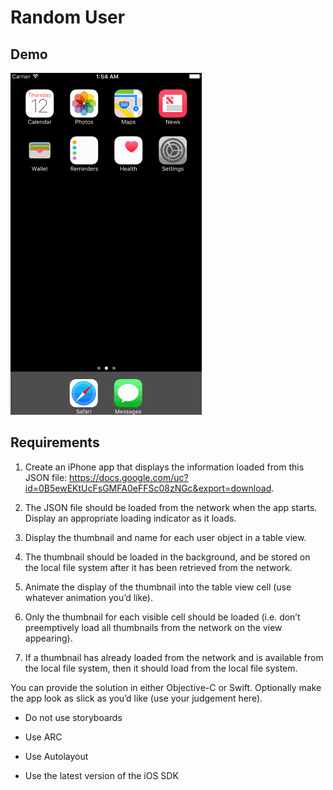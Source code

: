 # Random User

## Demo 

![demo](https://github.com/ayunav/RandomUser/blob/master/RandomUserAppDemo.gif)


## Requirements 

1. Create an iPhone app that displays the information loaded from this JSON file: https://docs.google.com/uc?id=0B5ewEKtUcFsGMFA0eFFSc08zNGc&export=download. 

2. The JSON file should be loaded from the network when the app starts. Display an appropriate loading indicator as it loads. 

3. Display the thumbnail and name for each user object in a table view. 

4. The thumbnail should be loaded in the background, and be stored on the local file system after it has been retrieved from the network.

5. Animate the display of the thumbnail into the table view cell (use whatever animation you’d like). 

6. Only the thumbnail for each visible cell should be loaded (i.e. don’t preemptively load all thumbnails from the network on the view appearing). 

7. If a thumbnail has already loaded from the network and is available from the local file system, then it should load from the local file system. 

You can provide the solution in either Objective-C or Swift.  Optionally make the app look as slick as you’d like (use your judgement here). 

- Do not use storyboards

- Use ARC

- Use Autolayout

- Use the latest version of the iOS SDK
